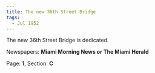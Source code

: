 ```yaml
---  
title: The new 36th Street Bridge  
tags:  
  - Jul 1952  
---  
```

  
The new 36th Street Bridge is dedicated.  
  
Newspapers: **Miami Morning News or The Miami Herald**  
  
Page: **1**, Section: **C** 
